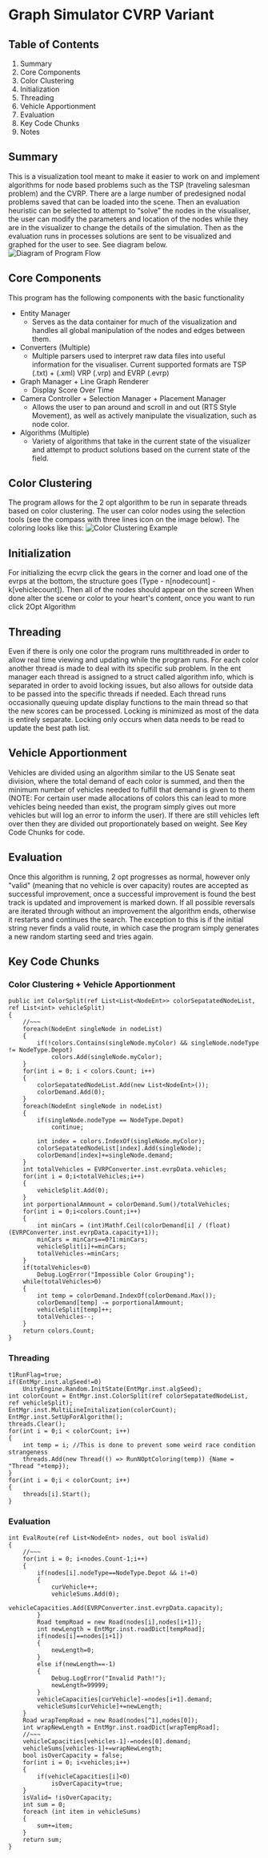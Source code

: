 # Graph Simulator CVRP Variant
## Table of Contents
1. Summary
2. Core Components
3. Color Clustering
4. Initialization
5. Threading
6. Vehicle Apportionment
7. Evaluation
8. Key Code Chunks
9. Notes

## Summary
This is a visualization tool meant to make it easier to work on and implement algorithms for node based problems such as the TSP (traveling salesman problem) and the CVRP. There are a large number of predesigned nodal problems saved that can be loaded into the scene. Then an evaluation heuristic can be selected to attempt to “solve” the nodes in the visualiser, the user can modify the parameters and location of the nodes while they are in the visualizer to change the details of the simulation. Then as the evaluation runs in processes solutions are sent to be visualized and graphed for the user to see. See diagram below.
![Diagram of Program Flow](/READMEIMGS/GS_RDME_IMG1.PNG)

## Core Components
This program has the following components with the basic functionality
* Entity Manager
  + Serves as the data container for much of the visualization and handles all global manipulation of the nodes and edges between them. 
* Converters (Multiple)
  + Multiple parsers used to interpret raw data files into useful information for the visualiser. Current supported formats are TSP (.txt) + (.xml) VRP (.vrp) and EVRP (.evrp)
* Graph Manager + Line Graph Renderer
  + Display Score Over Time
* Camera Controller + Selection Manager + Placement Manager
  + Allows the user to pan around and scroll in and out (RTS Style Movement), as well as actively manipulate the visualization, such as node color.
* Algorithms (Multiple)
  + Variety of algorithms that take in the current state of the visualizer and attempt to product solutions based on the current state of the field.
 
## Color Clustering
The program allows for the 2 opt algorithm to be run in separate threads based on color clustering. The user can color nodes using the selection tools (see the compass with three lines icon on the image below). The coloring looks like this:
![Color Clustering Example](/READMEIMGS/GS_RDME_IMG2.PNG)

## Initialization
For initializing the ecvrp click the gears in the corner and load one of the evrps at the bottom, the structure goes (Type - n[nodecount] - k[vehiclecount]). Then all of the nodes should appear on the screen
When done alter the scene or color to your heart's content, once you want to run click 2Opt Algorithm

## Threading
Even if there is only one color the program runs multithreaded in order to allow real time viewing and updating while the program runs. For each color another thread is made to deal with its specific sub problem. In the ent manager each thread is assigned to a struct called algorithm info, which is separated in order to avoid locking issues, but also allows for outside data to be passed into the specific threads if needed. Each thread runs occasionally queuing update display functions to the main thread so that the new scores can be processed. Locking is minimized as most of the data is entirely separate. Locking only occurs when data needs to be read to update the best path list.

## Vehicle Apportionment
Vehicles are divided using an algorithm similar to the US Senate seat division, where the total demand of each color is summed, and then the minimum number of vehicles needed to fulfill that demand is given to them (NOTE: For certain user made allocations of colors this can lead to more vehicles being needed than exist, the program simply gives out more vehicles but will log an error to inform the user). If there are still vehicles left over then they are divided out proportionately based on weight. See Key Code Chunks for code.

## Evaluation
Once this algorithm is running, 2 opt progresses as normal, however only "valid" (meaning that no vehicle is over capacity) routes are accepted as successful improvement, once a successful improvement is found the best track is updated and improvement is marked down. If all possible reversals are iterated through without an improvement the algorithm ends, otherwise it restarts and continues the search. The exception to this is if the initial string never finds a valid route, in which case the program simply generates a new random starting seed and tries again. 

## Key Code Chunks
### Color Clustering + Vehicle Apportionment
```
public int ColorSplit(ref List<List<NodeEnt>> colorSepatatedNodeList, ref List<int> vehicleSplit)
{
    //~~~
    foreach(NodeEnt singleNode in nodeList)
    {
        if(!colors.Contains(singleNode.myColor) && singleNode.nodeType != NodeType.Depot)
            colors.Add(singleNode.myColor);
    }
    for(int i = 0; i < colors.Count; i++)
    {
        colorSepatatedNodeList.Add(new List<NodeEnt>());
        colorDemand.Add(0);
    }
    foreach(NodeEnt singleNode in nodeList)
    {
        if(singleNode.nodeType == NodeType.Depot)
            continue;

        int index = colors.IndexOf(singleNode.myColor);
        colorSepatatedNodeList[index].Add(singleNode);
        colorDemand[index]+=singleNode.demand;
    }
    int totalVehicles = EVRPConverter.inst.evrpData.vehicles;
    for(int i = 0;i<totalVehicles;i++)
    {
        vehicleSplit.Add(0);
    }
    int porportionalAmmount = colorDemand.Sum()/totalVehicles;
    for(int i = 0;i<colors.Count;i++)
    {
        int minCars = (int)Mathf.Ceil(colorDemand[i] / (float)(EVRPConverter.inst.evrpData.capacity+1));
        minCars = minCars==0?1:minCars;
        vehicleSplit[i]+=minCars;
        totalVehicles-=minCars;
    }
    if(totalVehicles<0)
        Debug.LogError("Impossible Color Grouping");
    while(totalVehicles>0)
    {
        int temp = colorDemand.IndexOf(colorDemand.Max());
        colorDemand[temp] -= porportionalAmmount;
        vehicleSplit[temp]++;
        totalVehicles--;
    }
    return colors.Count;
}
```
### Threading
```
t1RunFlag=true;
if(EntMgr.inst.algSeed!=0)
    UnityEngine.Random.InitState(EntMgr.inst.algSeed);
int colorCount = EntMgr.inst.ColorSplit(ref colorSepatatedNodeList, ref vehicleSplit);
EntMgr.inst.MultiLineInitalization(colorCount);
EntMgr.inst.SetUpForAlgorithm();
threads.Clear();
for(int i = 0;i < colorCount; i++)
{
    int temp = i; //This is done to prevent some weird race condition strangeness
    threads.Add(new Thread(() => RunNOptColoring(temp)) {Name = "Thread "+temp});
}
for(int i = 0;i < colorCount; i++)
{
    threads[i].Start();
}
```
### Evaluation
```
int EvalRoute(ref List<NodeEnt> nodes, out bool isValid)
{
    //~~~
    for(int i = 0; i<nodes.Count-1;i++)
    {
        if(nodes[i].nodeType==NodeType.Depot && i!=0)
        {
            curVehicle++;
            vehicleSums.Add(0);
            vehicleCapacities.Add(EVRPConverter.inst.evrpData.capacity);
        }
        Road tempRoad = new Road(nodes[i],nodes[i+1]);
        int newLength = EntMgr.inst.roadDict[tempRoad];
        if(nodes[i]==nodes[i+1])
        {
            newLength=0;
        }
        else if(newLength==-1)
        {
            Debug.LogError("Invalid Path!");
            newLength=99999;
        }
        vehicleCapacities[curVehicle]-=nodes[i+1].demand;
        vehicleSums[curVehicle]+=newLength;
    }
    Road wrapTempRoad = new Road(nodes[^1],nodes[0]);
    int wrapNewLength = EntMgr.inst.roadDict[wrapTempRoad];
    //~~~
    vehicleCapacities[vehicles-1]-=nodes[0].demand;
    vehicleSums[vehicles-1]+=wrapNewLength;
    bool isOverCapacity = false;
    for(int i = 0; i<vehicles;i++)
    {
        if(vehicleCapacities[i]<0)
            isOverCapacity=true;
    }
    isValid= !isOverCapacity;
    int sum = 0;
    foreach (int item in vehicleSums)
    {
        sum+=item;
    }     
    return sum;
}
```
